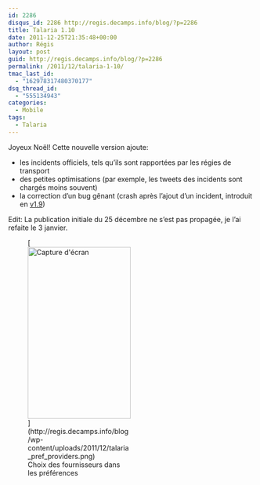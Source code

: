 ```yaml
---
id: 2286
disqus_id: 2286 http://regis.decamps.info/blog/?p=2286
title: Talaria 1.10
date: 2011-12-25T21:35:48+00:00
author: Régis
layout: post
guid: http://regis.decamps.info/blog/?p=2286
permalink: /2011/12/talaria-1-10/
tmac_last_id:
  - "162978317480370177"
dsq_thread_id:
  - "555134943"
categories:
  - Mobile
tags:
  - Talaria
---
```

Joyeux Noël! Cette nouvelle version ajoute:

  * les incidents officiels, tels qu’ils sont rapportées par les régies de transport
  * des petites optimisations (par exemple, les tweets des incidents sont chargés moins souvent)
  * la correction d’un bug gênant (crash après l’ajout d’un incident, introduit en [v1.9](http://regis.decamps.info/blog/2011/12/talaria-1-9/ "Talaria v1.9"))

Edit: La publication initiale du 25 décembre ne s’est pas propagée, je l’ai refaite le 3 janvier.
  
<!--more-->


  
<figure id="attachment_2287" style="width: 210px" class="wp-caption alignleft">[<img src="http://regis.decamps.info/blog/wp-content/uploads/2011/12/talaria_pref_providers-210x350.png" alt="Capture d&#039;écran" title="talaria_pref_providers" width="210" height="350" class="size-medium wp-image-2287" srcset="http://regis.decamps.info/blog/wp-content/uploads/2011/12/talaria_pref_providers-210x350.png 210w, http://regis.decamps.info/blog/wp-content/uploads/2011/12/talaria_pref_providers.png 480w" sizes="(max-width: 210px) 100vw, 210px" />](http://regis.decamps.info/blog/wp-content/uploads/2011/12/talaria_pref_providers.png)<figcaption class="wp-caption-text">Choix des fournisseurs dans les préférences</figcaption></figure>
